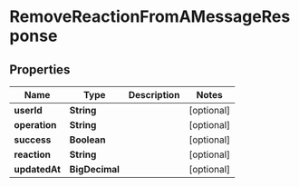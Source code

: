 

# RemoveReactionFromAMessageResponse


## Properties

Name | Type | Description | Notes
------------ | ------------- | ------------- | -------------
**userId** | **String** |  |  [optional]
**operation** | **String** |  |  [optional]
**success** | **Boolean** |  |  [optional]
**reaction** | **String** |  |  [optional]
**updatedAt** | **BigDecimal** |  |  [optional]



